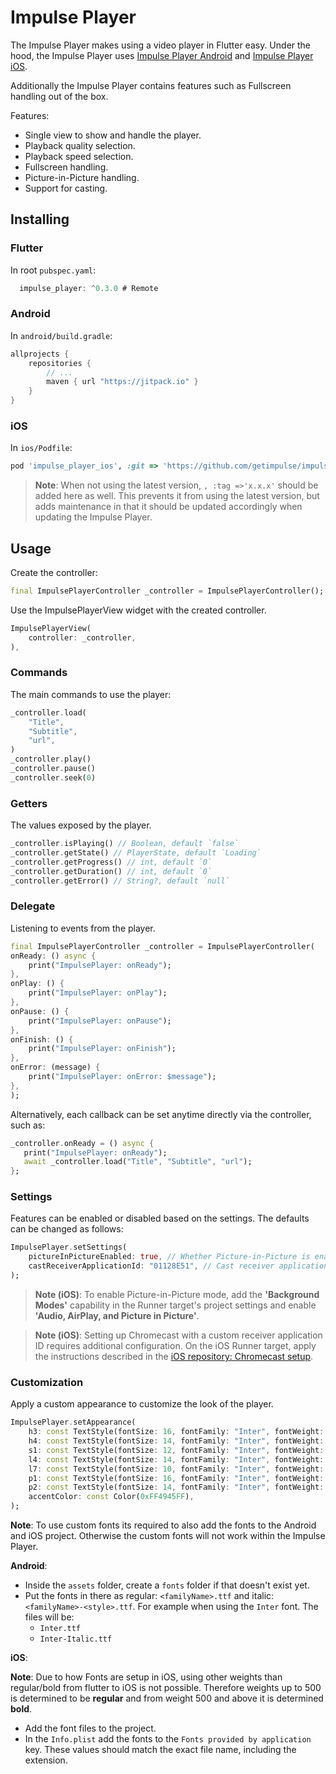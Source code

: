 # Impulse Player

The Impulse Player makes using a video player in Flutter easy. Under the hood, the Impulse Player uses [Impulse Player Android](https://github.com/getimpulse/impulse_player_android) and [Impulse Player iOS](https://github.com/getimpulse/impulse_player_ios).

Additionally the Impulse Player contains features such as Fullscreen handling out of the box.

Features:

- Single view to show and handle the player.
- Playback quality selection.
- Playback speed selection.
- Fullscreen handling.
- Picture-in-Picture handling.
- Support for casting.

## Installing

### Flutter

In root `pubspec.yaml`:

```dart
  impulse_player: ^0.3.0 # Remote
```

### Android

In `android/build.gradle`:

```groovy
allprojects {
    repositories {
        // ...
        maven { url "https://jitpack.io" }
    }
}
```

### iOS

In `ios/Podfile`:

```ruby
pod 'impulse_player_ios', :git => 'https://github.com/getimpulse/impulse_player_ios.git'
```

> **Note**: When not using the latest version, `, :tag =>'x.x.x'` should be added here as well. This prevents it from using the latest version, but adds maintenance in that it should be updated accordingly when updating the Impulse Player.

## Usage

Create the controller:

```dart
final ImpulsePlayerController _controller = ImpulsePlayerController();
```

Use the ImpulsePlayerView widget with the created controller.

```dart
ImpulsePlayerView(
    controller: _controller,
),
```

### Commands

The main commands to use the player:

```dart
_controller.load(
    "Title",
    "Subtitle",
    "url",
)
_controller.play()
_controller.pause()
_controller.seek(0)
```

### Getters

The values exposed by the player.

```dart
_controller.isPlaying() // Boolean, default `false`
_controller.getState() // PlayerState, default `Loading`
_controller.getProgress() // int, default `0`
_controller.getDuration() // int, default `0`
_controller.getError() // String?, default `null`
```

### Delegate

Listening to events from the player.

```dart
final ImpulsePlayerController _controller = ImpulsePlayerController(
onReady: () async {
    print("ImpulsePlayer: onReady");
},
onPlay: () {
    print("ImpulsePlayer: onPlay");
},
onPause: () {
    print("ImpulsePlayer: onPause");
},
onFinish: () {
    print("ImpulsePlayer: onFinish");
},
onError: (message) {
    print("ImpulsePlayer: onError: $message");
},
);
```

Alternatively, each callback can be set anytime directly via the controller, such as:

```dart
_controller.onReady = () async {
   print("ImpulsePlayer: onReady");
   await _controller.load("Title", "Subtitle", "url");
};
```

### Settings

Features can be enabled or disabled based on the settings. The defaults can be changed as follows:

```dart
ImpulsePlayer.setSettings(
    pictureInPictureEnabled: true, // Whether Picture-in-Picture is enabled; Default `false` (disabled)
    castReceiverApplicationId: "01128E51", // Cast receiver application id of the cast app; Default `null` (disabled)
);
```

> **Note (iOS)**: To enable Picture-in-Picture mode, add the **'Background Modes'** capability in the Runner target's project settings and enable **'Audio, AirPlay, and Picture in Picture'**.

> **Note (iOS)**: Setting up Chromecast with a custom receiver application ID requires additional configuration. On the iOS Runner target, apply the instructions described in the [iOS repository: Chromecast setup](https://github.com/GetImpulse/impulse_player_ios#chromecast-setup).

### Customization

Apply a custom appearance to customize the look of the player.

```dart
ImpulsePlayer.setAppearance(
    h3: const TextStyle(fontSize: 16, fontFamily: "Inter", fontWeight: FontWeight.w600),
    h4: const TextStyle(fontSize: 14, fontFamily: "Inter", fontWeight: FontWeight.w600),
    s1: const TextStyle(fontSize: 12, fontFamily: "Inter", fontWeight: FontWeight.w400),
    l4: const TextStyle(fontSize: 14, fontFamily: "Inter", fontWeight: FontWeight.w400),
    l7: const TextStyle(fontSize: 10, fontFamily: "Inter", fontWeight: FontWeight.w400),
    p1: const TextStyle(fontSize: 16, fontFamily: "Inter", fontWeight: FontWeight.w400),
    p2: const TextStyle(fontSize: 14, fontFamily: "Inter", fontWeight: FontWeight.w400),
    accentColor: const Color(0xFF4945FF),
);
```

**Note**: To use custom fonts its required to also add the fonts to the Android and iOS project. Otherwise the custom fonts will not work within the Impulse Player.

**Android**:

- Inside the `assets` folder, create a `fonts` folder if that doesn't exist yet.
- Put the fonts in there as regular:  `<familyName>.ttf` and italic: `<familyName>-<style>.ttf`. For example when using the `Inter` font. The files will be:
  - `Inter.ttf`
  - `Inter-Italic.ttf`

**iOS**:

**Note**: Due to how Fonts are setup in iOS, using other weights than regular/bold from flutter to iOS is not possible. Therefore weights up to 500 is determined to be **regular** and from weight 500 and above it is determined **bold**.

- Add the font files to the project.
- In the `Info.plist` add the fonts to the `Fonts provided by application` key. These values should match the exact file name, including the extension.
